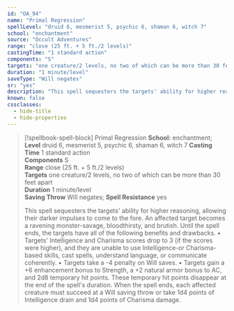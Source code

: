 ```yaml
---
id: "OA_94"
name: "Primal Regression"
spellLevel: "druid 6, mesmerist 5, psychic 6, shaman 6, witch 7"
school: "enchantment"
source: "Occult Adventures"
range: "close (25 ft. + 5 ft./2 levels)"
castingTime: "1 standard action"
components: "S"
targets: "one creature/2 levels, no two of which can be more than 30 feet apart"
duration: "1 minute/level"
saveType: "Will negates"
sr: "yes"
description: "This spell sequesters the targets' ability for higher reasoning, allowing their darker impulses to come to the fore. An affected target becomes a ravening monster-savage, bloodthirsty, and brutish. Until the spell ends, the targets have all of the following benefits and drawbacks.  • Targets' Intelligence and Charisma scores drop to 3 (if the scores were higher), and they are unable to use Intelligence-or Charisma-based skills, cast spells, understand language, or communicate coherently.  • Targets take a -4 penalty on Will saves.  • Targets gain a +6 enhancement bonus to Strength, a +2 natural armor bonus to AC, and 2d8 temporary hit points. These temporary hit points disappear at the end of the spell's duration.  When the spell ends, each affected creature must succeed at a Will saving throw or take 1d4 points of Intelligence drain and 1d4 points of Charisma damage."
known: false
cssclasses:
  - hide-title
  - hide-properties
---
```


> [!spellbook-spell-block] Primal Regression
> **School:** enchantment; **Level** druid 6, mesmerist 5, psychic 6, shaman 6, witch 7
> **Casting Time** 1 standard action  
> **Components** S  
> **Range** close (25 ft. + 5 ft./2 levels)  
> **Targets** one creature/2 levels, no two of which can be more than 30 feet apart  
> **Duration** 1 minute/level  
> **Saving Throw** Will negates; **Spell Resistance** yes
> 
> This spell sequesters the targets' ability for higher reasoning, allowing their darker impulses to come to the fore. An affected target becomes a ravening monster-savage, bloodthirsty, and brutish. Until the spell ends, the targets have all of the following benefits and drawbacks.  • Targets' Intelligence and Charisma scores drop to 3 (if the scores were higher), and they are unable to use Intelligence-or Charisma-based skills, cast spells, understand language, or communicate coherently.  • Targets take a -4 penalty on Will saves.  • Targets gain a +6 enhancement bonus to Strength, a +2 natural armor bonus to AC, and 2d8 temporary hit points. These temporary hit points disappear at the end of the spell's duration.  When the spell ends, each affected creature must succeed at a Will saving throw or take 1d4 points of Intelligence drain and 1d4 points of Charisma damage.